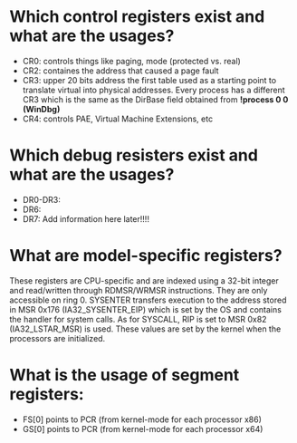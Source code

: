 # Which control registers exist and what are the usages?
- CR0: controls things like paging, mode (protected vs. real)
- CR2: containes the address that caused a page fault
- CR3: upper 20 bits address the first table used as a starting point to translate virtual into physical addresses. Every process has a different CR3 which is the same as the DirBase field obtained from **!process 0 0 (WinDbg)**
- CR4: controls PAE, Virtual Machine Extensions, etc

#  Which debug resisters exist and what are the usages?
- DR0-DR3:
- DR6:
- DR7:
Add information here later!!!!

#  What are model-specific registers?
These registers are CPU-specific and are indexed using a 32-bit integer and read/written through RDMSR/WRMSR instructions. They are only accessible on ring 0. 
SYSENTER transfers execution to the address stored in MSR 0x176 (IA32_SYSENTER_EIP) which is set by the OS and contains the handler for system calls. As for SYSCALL, RIP is set to MSR 0x82 (IA32_LSTAR_MSR) is used. These values are set by the kernel when the processors are initialized.

# What is the usage of segment registers:
- FS\[0\] points to PCR (from kernel-mode for each processor x86)
- GS\[0\] points to PCR (from kernel-mode for each processor x64)
